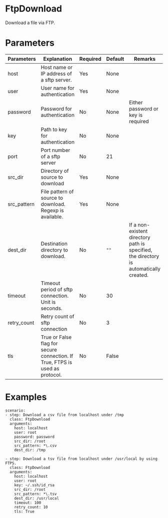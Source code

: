 # FtpDownload
Download a file via FTP.

# Parameters
|Parameters|Explanation|Required|Default|Remarks|
|----------|-----------|--------|-------|-------|
|host|Host name or IP address of a sftp server.|Yes|None||
|user|User name for authentication|Yes|None||
|password|Password for authentication|No|None|Either password or key is required|
|key|Path to key for authentication|No|None||
|port|Port number of a sftp server|No|21||
|src_dir|Directory of source to download|Yes|None||
|src_pattern|File pattern of source to download. Regexp is available.|Yes|None||
|dest_dir|Destination directory to download.|No|`""`|If a non-existent directory path is specified, the directory is automatically created.|
|timeout|Timeout period of sftp connection. Unit is seconds.|No|30||
|retry_count|Retry count of sftp connection|No|3||
|tls|True or False flag for secure connection. If True, FTPS is used as protocol.|No|False||

# Examples
```
scenario:
- step: Download a csv file from localhost under /tmp
  class: FtpDownload
  arguments:
    host: localhost
    user: root
    password: password
    src_dir: /root
    src_pattern: *\.csv
    dest_dir: /tmp

- step: Download a tsv file from localhost under /usr/local by using FTPS.
  class: FtpDownload
  arguments:
    host: localhost
    user: root
    key: ~/.ssh/id_rsa
    src_dir: /root
    src_pattern: *\.tsv
    dest_dir: /usr/local
    timeout: 100
    retry_count: 10
    tls: True
```